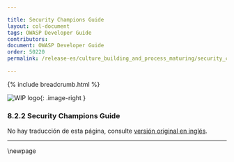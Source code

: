```yaml
---

title: Security Champions Guide
layout: col-document
tags: OWASP Developer Guide
contributors:
document: OWASP Developer Guide
order: 50220
permalink: /release-es/culture_building_and_process_maturing/security_champions/security_champions_guide/

---
```


{% include breadcrumb.html %}

<style type="text/css">
.image-right {
  height: 180px;
  display: block;
  margin-left: auto;
  margin-right: auto;
  float: right;
}
</style>

![WIP logo](../../../assets/images/dg_wip.png "Work in progress"){: .image-right }

### 8.2.2 Security Champions Guide

No hay traducción de esta página, consulte [versión original en inglés][release1022].

----

[release1022]: https://github.com/OWASP/www-project-developer-guide/blob/main/release/10-culture-process/02-security-champions/02-security-champions-guide.md

\newpage
